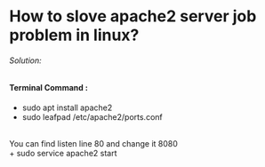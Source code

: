 # How to slove apache2 server job problem in linux?


<h6>Solution:</h6>

<h4>Terminal Command :</h4>

+ sudo apt install apache2
+ sudo leafpad /etc/apache2/ports.conf
<br>
You can find  listen line 80 and change it 8080
<br>
+ sudo service apache2 start







